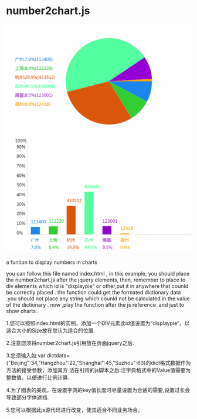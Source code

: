 number2chart.js
=============== 

![alt tag](https://github.com/keejun/number2chart.js/blob/master/sample.png?raw=true)

a funtion to display numbers in charts

you can follow this file named index.html , in this example, you should place the number2chart.js after the jquery elements,
then, remember to place to div elements which id is "displaypie" or other,put it in anywhere that counld be correctly placed .
the function could get the formated dictionary data .you should not place any string which counld not be calculated in the value of the dictionary .  now ,play the function after the js reference ,and just to show charts .

1.您可以按照index.html的实例，添加一个DIV元素此id值设置为“displaypie”，以适合大小的Size放在您认为适合的位置.

2.注意您须将number2chart.js引用放在页面jquery之后.

3.您须输入如 var dictdata={"Beijing":34,"Hangzhou":22,"Shanghai":45,"Suzhou":60}的dict格式数据作为方法的接受参数，添加其方   法在引用的js脚本之后.注字典格式中的Value值需要为整数值，以便进行比例计算.

4.为了图表的美观，在设置字典的key值长度时尽量设置为合适的需要,设置过长会导致部分字体遮挡.

5.您可以根据此js源代码进行改变，使其适合不同业务场合。
